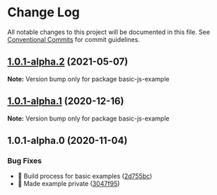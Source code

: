 # Change Log

All notable changes to this project will be documented in this file.
See [Conventional Commits](https://conventionalcommits.org) for commit guidelines.

## [1.0.1-alpha.2](https://github.com/visdesignlab/trrack/compare/basic-js-example@1.0.1-alpha.1...basic-js-example@1.0.1-alpha.2) (2021-05-07)

**Note:** Version bump only for package basic-js-example





## [1.0.1-alpha.1](https://github.com/visdesignlab/trrack/compare/basic-js-example@1.0.1-alpha.0...basic-js-example@1.0.1-alpha.1) (2020-12-16)

**Note:** Version bump only for package basic-js-example





## 1.0.1-alpha.0 (2020-11-04)


### Bug Fixes

* 🐛 Build process for basic examples ([2d755bc](https://github.com/visdesignlab/trrack/commit/2d755bc2e91034456b9b01e12f7516d215312eeb))
* 🐛 Made example private ([3047f95](https://github.com/visdesignlab/trrack/commit/3047f9542be9ce11f26637c30e460f4360102bed))
